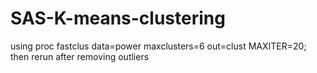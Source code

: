 # SAS-K-means-clustering
using proc fastclus data=power maxclusters=6 out=clust  MAXITER=20;
then rerun after removing outliers
